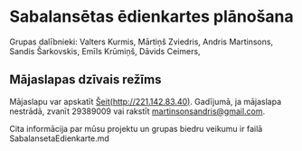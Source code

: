 # Sabalansētas ēdienkartes plānošana
Grupas dalībnieki:
Valters Kurmis,
Mārtiņš Zviedris,
Andris Martinsons,
Sandis Šarkovskis,
Emīls Krūmiņš,
Dāvids Ceimers,


## Mājaslapas dzīvais režīms
Mājaslapu var apskatīt [Šeit(http://221.142.83.40)](http://221.142.83.40). Gadījumā, ja mājaslapa nestrādā, zvanīt 29389009 vai rakstīt martinsonsandris@gmail.com.

Cita informācija par mūsu projektu un grupas biedru veikumu ir failā SabalansetaEdienkarte.md
